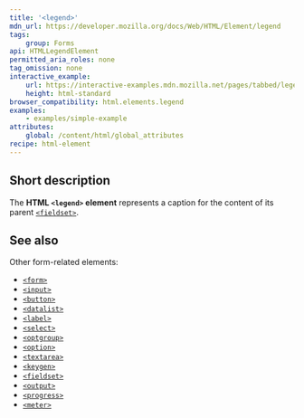 ```yaml
---
title: '<legend>'
mdn_url: https://developer.mozilla.org/docs/Web/HTML/Element/legend
tags:
    group: Forms
api: HTMLLegendElement
permitted_aria_roles: none
tag_omission: none
interactive_example:
    url: https://interactive-examples.mdn.mozilla.net/pages/tabbed/legend.html
    height: html-standard
browser_compatibility: html.elements.legend
examples:
    - examples/simple-example
attributes:
    global: /content/html/global_attributes
recipe: html-element
---
```


## Short description

The **HTML `<legend>` element** represents a caption for the content of
its parent [`<fieldset>`](/en-US/docs/Web/HTML/Element/fieldset).

## See also

Other form-related elements:

- [`<form>`](/en-US/docs/Web/HTML/Element/form)
- [`<input>`](/en-US/docs/Web/HTML/Element/input)
- [`<button>`](/en-US/docs/Web/HTML/Element/button)
- [`<datalist>`](/en-US/docs/Web/HTML/Element/datalist)
- [`<label>`](/en-US/docs/Web/HTML/Element/label)
- [`<select>`](/en-US/docs/Web/HTML/Element/select)
- [`<optgroup>`](/en-US/docs/Web/HTML/Element/optgroup)
- [`<option>`](/en-US/docs/Web/HTML/Element/option)
- [`<textarea>`](/en-US/docs/Web/HTML/Element/textarea)
- [`<keygen>`](/en-US/docs/Web/HTML/Element/keygen)
- [`<fieldset>`](/en-US/docs/Web/HTML/Element/fieldset)
- [`<output>`](/en-US/docs/Web/HTML/Element/output)
- [`<progress>`](/en-US/docs/Web/HTML/Element/progress)
- [`<meter>`](/en-US/docs/Web/HTML/Element/meter)
